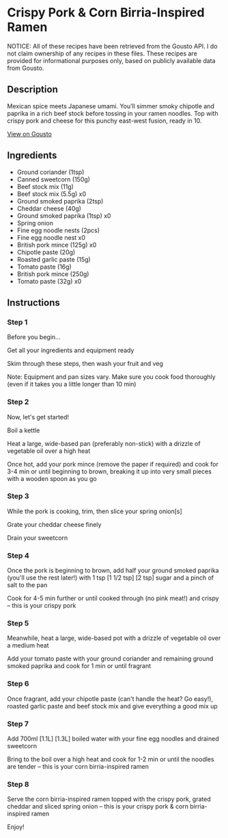 # Crispy Pork & Corn Birria-Inspired Ramen

NOTICE: All of these recipes have been retrieved from the Gousto API. I do not claim ownership of any recipes in these files. These recipes are provided for informational purposes only, based on publicly available data from Gousto.

## Description

Mexican spice meets Japanese umami. You’ll simmer smoky chipotle and paprika in a rich beef stock before tossing in your ramen noodles. Top with crispy pork and cheese for this punchy east-west fusion, ready in 10.

[View on Gousto](https://www.gousto.co.uk/recipes/cookbook/crispy-pork-corn-birria-inspired-ramen)

## Ingredients

- Ground coriander (1tsp)
- Canned sweetcorn (150g)
- Beef stock mix (11g)
- Beef stock mix (5.5g) x0
- Ground smoked paprika (2tsp)
- Cheddar cheese (40g)
- Ground smoked paprika (1tsp) x0
- Spring onion
- Fine egg noodle nests (2pcs)
- Fine egg noodle nest x0
- British pork mince (125g) x0
- Chipotle paste (20g)
- Roasted garlic paste (15g)
- Tomato paste (16g)
- British pork mince (250g)
- Tomato paste (32g) x0

## Instructions


### Step 1

Before you begin...

Get all your ingredients and equipment ready

Skim through these steps, then wash your fruit and veg

Note: Equipment and pan sizes vary. Make sure you cook food thoroughly (even if it takes you a little longer than 10 min)


### Step 2

Now, let's get started!

Boil a kettle

Heat a large, wide-based pan (preferably non-stick) with a drizzle of vegetable oil over a high heat

Once hot, add your pork mince (remove the paper if required) and cook for 3-4 min or until beginning to brown, breaking it up into very small pieces with a wooden spoon as you go


### Step 3

While the pork is cooking, trim, then slice your spring onion[s]

Grate your cheddar cheese finely

Drain your sweetcorn


### Step 4

Once the pork is beginning to brown, add half your ground smoked paprika (you'll use the rest later!) with 1 tsp <span class="text-purple">[1 1/2 tsp]</span> <span class="text-danger">[2 tsp]</span> sugar and a pinch of salt to the pan

Cook for 4-5 min further or until cooked through (no pink meat!) and crispy – this is your crispy pork


### Step 5

Meanwhile, heat a large, wide-based pot with a drizzle of vegetable oil over a medium heat

Add your tomato paste with your ground coriander and remaining ground smoked paprika and cook for 1 min or until fragrant


### Step 6

Once fragrant, add your chipotle paste (can't handle the heat? Go easy!), roasted garlic paste and beef stock mix and give everything a good mix up


### Step 7

Add 700ml <span class="text-purple">[1.1L] </span><span class="text-danger">[1.3L]</span> boiled water with your fine egg noodles and drained sweetcorn

Bring to the boil over a high heat and cook for 1-2 min or until the noodles are tender – this is your corn birria-inspired ramen

### Step 8

Serve the corn birria-inspired ramen topped with the crispy pork, grated cheddar and sliced spring onion – this is your crispy pork & corn birria-inspired ramen

Enjoy!

